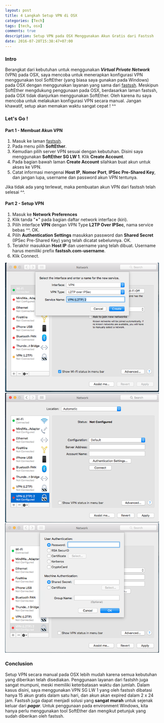 ```yaml
---
layout: post
title: 4 Langkah Setup VPN di OSX
categories: [Tech]
tags: [tech, osx]
comments: true
description: Setup VPN pada OSX Menggunakan Akun Gratis dari Fastssh
date: 2016-07-28T15:38:47+07:00
---
```

[ss1]: /assets/media/ss1.png "SS1"
[ss2]: /assets/media/ss3.png "SS2"
[ss3]: /assets/media/ss2.png "SS3"

### Intro
Berangkat dari kebutuhan untuk menggunakan ***Virtual Private Network*** (VPN) pada OSX, saya mencoba untuk menerapkan konfigurasi VPN menggunakan tool SoftEther (yang biasa saya gunakan pada Windows) pada OSX dengan menggunakan layanan yang sama dari [fastssh](https://wwww.fastssh.com). Meskipun SoftEther mengdukung penggunaan pada OSX, berdasarkan laman fastssh, pada OSX tidak dianjurkan menggunakan SoftEther. Oleh karena itu saya mencoba untuk melakukan konfigurasi VPN secara manual. Jangan khawatif, setup akan memakan waktu sangat cepat ! ^^

### Let's Go !

#### Part 1 - Membuat Akun VPN
1. Masuk ke laman [fastssh](https://wwww.fastssh.com).
2. Pada menu pilih **SoftEther**.
3. Kemudian pilih server VPN sesuai dengan kebutuhan. Disini saya menggunakan **SoftEther SG LW 1**. Klik **Create Account**.
4. Pada bagian bawah laman **Create Account** silahkan buat akun untuk akses ke VPN.
5. Catat informasi mengenai **Host IP**, **Nomor Port**, **IPSec Pre-Shared Key**, dan jangan lupa, username dan password akun VPN tentunya.

Jika tidak ada yang terlewat, maka pembuatan akun VPN dari fastssh telah selesai ^^.

#### Part 2 - Setup VPN
1. Masuk ke **Network Preferences**
2. Klik tanda "**+**" pada bagian daftar network interface (kiri).
3. Pilih interface **VPN** dengan VPN Type **L2TP Over IPSec**, nama service bebas ^^. OK.
4. Pilih **Authentication Settings** masukkan password dan **Shared Secret** (IPSec Pre-Shared Key) yang telah dicatat sebelunnya. OK.
5. Terakhir masukkan **Host IP** dan username yang telah dibuat. Username harus memiliki prefix **fastssh.com-username**.
6. Klik Connect.

![alt text][ss1]
![alt text][ss2]
![alt text][ss3]

### Conclusion
Setup VPN secara manual pada OSX lebih mudah karena semua kebutuhan yang diberikan telah disediakan. Penggunaan layanan dari fastshh juga sangat mumpuni, meski memiliki keterbatasan waktu dan jumlah. Dalam kasus disini, saya menggunakan VPN SG LW 1 yang oleh fastssh dibatasi hanya 15 akun gratis dalam satu hari, dan akun akan expired dalam 2 x 24 jam. Fastssh juga dapat menjadi solusi yang **sangat murah** untuk sejenak keluar dari ***pagar***. Untuk penggunaan pada environment Windows, kita hanya perlu menggunakan tool SoftEther dan mengikut petunjuk yang sudah diberikan oleh fastssh.
